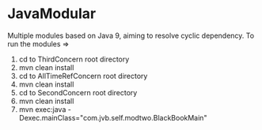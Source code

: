 # JavaModular
Multiple modules based on Java 9, aiming to resolve cyclic dependency.
To run the modules =>

1. cd to ThirdConcern root directory
2. mvn clean install
3. cd to AllTimeRefConcern root directory
4. mvn clean install
5. cd to SecondConcern root directory
6. mvn clean install
7. mvn exec:java -Dexec.mainClass="com.jvb.self.modtwo.BlackBookMain"
